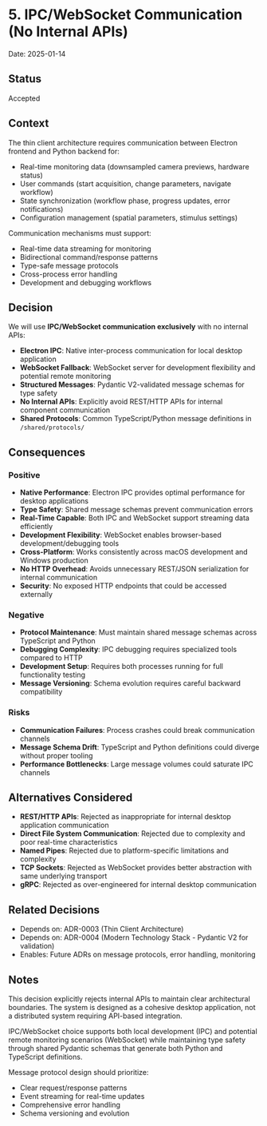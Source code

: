 # 5. IPC/WebSocket Communication (No Internal APIs)

Date: 2025-01-14

## Status

Accepted

## Context

The thin client architecture requires communication between Electron frontend and Python backend for:

- Real-time monitoring data (downsampled camera previews, hardware status)
- User commands (start acquisition, change parameters, navigate workflow)
- State synchronization (workflow phase, progress updates, error notifications)
- Configuration management (spatial parameters, stimulus settings)

Communication mechanisms must support:
- Real-time data streaming for monitoring
- Bidirectional command/response patterns
- Type-safe message protocols
- Cross-process error handling
- Development and debugging workflows

## Decision

We will use **IPC/WebSocket communication exclusively** with no internal APIs:

- **Electron IPC**: Native inter-process communication for local desktop application
- **WebSocket Fallback**: WebSocket server for development flexibility and potential remote monitoring
- **Structured Messages**: Pydantic V2-validated message schemas for type safety
- **No Internal APIs**: Explicitly avoid REST/HTTP APIs for internal component communication
- **Shared Protocols**: Common TypeScript/Python message definitions in `/shared/protocols/`

## Consequences

### Positive

- **Native Performance**: Electron IPC provides optimal performance for desktop applications
- **Type Safety**: Shared message schemas prevent communication errors
- **Real-Time Capable**: Both IPC and WebSocket support streaming data efficiently
- **Development Flexibility**: WebSocket enables browser-based development/debugging tools
- **Cross-Platform**: Works consistently across macOS development and Windows production
- **No HTTP Overhead**: Avoids unnecessary REST/JSON serialization for internal communication
- **Security**: No exposed HTTP endpoints that could be accessed externally

### Negative

- **Protocol Maintenance**: Must maintain shared message schemas across TypeScript and Python
- **Debugging Complexity**: IPC debugging requires specialized tools compared to HTTP
- **Development Setup**: Requires both processes running for full functionality testing
- **Message Versioning**: Schema evolution requires careful backward compatibility

### Risks

- **Communication Failures**: Process crashes could break communication channels
- **Message Schema Drift**: TypeScript and Python definitions could diverge without proper tooling
- **Performance Bottlenecks**: Large message volumes could saturate IPC channels

## Alternatives Considered

- **REST/HTTP APIs**: Rejected as inappropriate for internal desktop application communication
- **Direct File System Communication**: Rejected due to complexity and poor real-time characteristics
- **Named Pipes**: Rejected due to platform-specific limitations and complexity
- **TCP Sockets**: Rejected as WebSocket provides better abstraction with same underlying transport
- **gRPC**: Rejected as over-engineered for internal desktop communication

## Related Decisions

- Depends on: ADR-0003 (Thin Client Architecture)
- Depends on: ADR-0004 (Modern Technology Stack - Pydantic V2 for validation)
- Enables: Future ADRs on message protocols, error handling, monitoring

## Notes

This decision explicitly rejects internal APIs to maintain clear architectural boundaries. The system is designed as a cohesive desktop application, not a distributed system requiring API-based integration.

IPC/WebSocket choice supports both local development (IPC) and potential remote monitoring scenarios (WebSocket) while maintaining type safety through shared Pydantic schemas that generate both Python and TypeScript definitions.

Message protocol design should prioritize:
- Clear request/response patterns
- Event streaming for real-time updates
- Comprehensive error handling
- Schema versioning and evolution